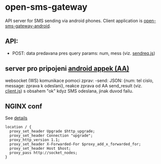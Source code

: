 # open-sms-gateway
API server for SMS sending via android phones.
Client application is [open-sms-gateway-android](https://github.com/modularni-urad/open-sms-gateway-android).

## API:
- POST: data predavana pres query params: num, mess (viz. [sendreq.js](test/sendreq.js))

## server pro pripojeni [android appek (AA)](https://github.com/modularni-urad/open-sms-gateway-android)

websocket (WS) komunikace pomoci zprav:
-send: JSON: {num: tel cislo, message: zprava k odeslani},
reakce zprava od AA send_result (viz. [client.js](test/client.js)) s obsahem "ok" kdyz SMS odeslana, jinak duvod failu.

## NGINX conf

See [details](https://www.nginx.com/blog/nginx-nodejs-websockets-socketio/)
```
location / {
  proxy_set_header Upgrade $http_upgrade;
  proxy_set_header Connection "upgrade";
  proxy_http_version 1.1;
  proxy_set_header X-Forwarded-For $proxy_add_x_forwarded_for;
  proxy_set_header Host $host;
  proxy_pass http://socket_nodes;
}
```

